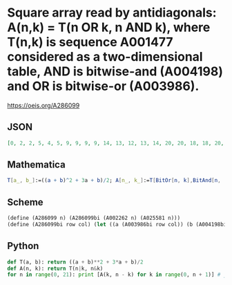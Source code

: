 # Square array read by antidiagonals: A\(n,k\) \= T\(n OR k, n AND k\), where T\(n,k\) is sequence A001477 considered as a two\-dimensional table, AND is bitwise\-and \(A004198\) and OR is bitwise\-or \(A003986\)\.
https://oeis.org/A286099
## JSON
```JSON
[0, 2, 2, 5, 4, 5, 9, 9, 9, 9, 14, 13, 12, 13, 14, 20, 20, 18, 18, 20, 20, 27, 26, 27, 24, 27, 26, 27, 35, 35, 35, 35, 35, 35, 35, 35, 44, 43, 42, 43, 40, 43, 42, 43, 44, 54, 54, 52, 52, 50, 50, 52, 52, 54, 54, 65, 64, 65, 62, 61, 60, 61, 62, 65, 64, 65, 77, 77, 77, 77, 73, 73, 73, 73, 77, 77, 77, 77, 90, 89, 88, 89, 90, 85, 84, 85, 90, 89, 88, 89, 90]
```
## Mathematica
```Mathematica
T[a_, b_]:=((a + b)^2 + 3a + b)/2; A[n_, k_]:=T[BitOr[n, k],BitAnd[n,  k]]; Table[A[n - k, k], {n, 0, 20}, {k, 0, n}] // Flatten (* _Indranil Ghosh_, May 21 2017 *)
```
## Scheme
```Scheme
(define (A286099 n) (A286099bi (A002262 n) (A025581 n)))
(define (A286099bi row col) (let ((a (A003986bi row col)) (b (A004198bi row col))) (/ (+ (expt (+ a b) 2) (* 3 a) b) 2))) ;; Here A003986bi and A004198bi implement bitwise-OR (A003986) and bitwise-AND (A004198).
```
## Python
```Python
def T(a, b): return ((a + b)**2 + 3*a + b)/2
def A(n, k): return T(n|k, n&k)
for n in range(0, 21): print [A(k, n - k) for k in range(0, n + 1)] # _Indranil Ghosh_, May 21 2017
```
